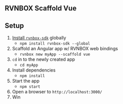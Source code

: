 ## RVNBOX Scaffold Vue

## Setup

1. [Install `rvnbox-sdk`](https://www.npmjs.com/package/rvnbox-sdk) globally
   - `npm install rvnbox-sdk --global`
2. Scaffold an Angular app w/ RVNBOX web bindings
   - `rvnbox new myApp --scaffold vue`
3. `cd` in to the newly created app
   - `cd myApp`
4. Install dependencies
   - `npm install`
5. Start the app
   - `npm start`
6. Open a browser to `http://localhost:3000/`
7. Win
